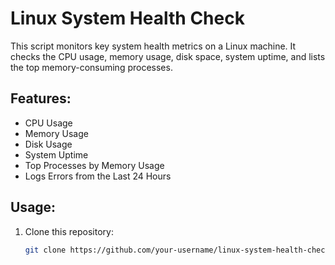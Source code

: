 # Linux System Health Check

This script monitors key system health metrics on a Linux machine. It checks the CPU usage, memory usage, disk space, system uptime, and lists the top memory-consuming processes.

## Features:
- CPU Usage
- Memory Usage
- Disk Usage
- System Uptime
- Top Processes by Memory Usage
- Logs Errors from the Last 24 Hours

## Usage:
1. Clone this repository:
   ```bash
   git clone https://github.com/your-username/linux-system-health-check.git
